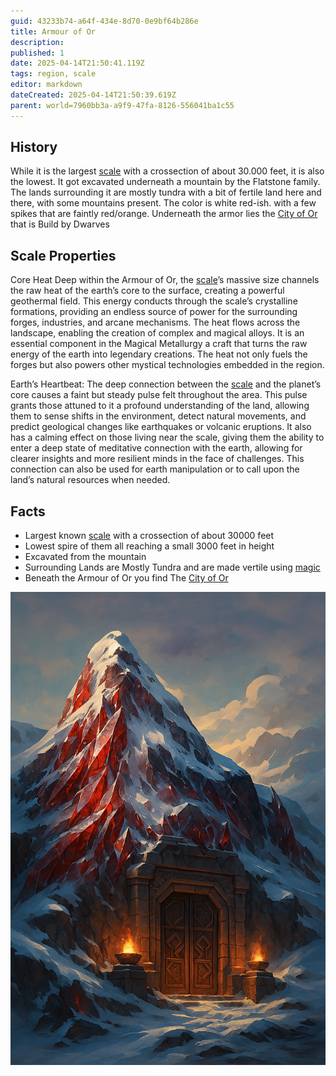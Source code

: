 ```yaml
---
guid: 43233b74-a64f-434e-8d70-0e9bf64b286e
title: Armour of Or
description: 
published: 1
date: 2025-04-14T21:50:41.119Z
tags: region, scale
editor: markdown
dateCreated: 2025-04-14T21:50:39.619Z
parent: world=7960bb3a-a9f9-47fa-8126-556041ba1c55
---
```


## History
While it is the largest [scale](/geography/landmark/scale.md) with a crossection of about 30.000 feet, it is also the lowest. It got excavated underneath a mountain by the Flatstone family. The lands surrounding it are mostly tundra with a bit of fertile land here and there, with some mountains present. The color is white red-ish. with a few spikes that are faintly red/orange. Underneath the armor lies the [City of Or](/geography/settlement/city/city-of-or.md) that is Build by Dwarves

## Scale Properties
Core Heat
Deep within the Armour of Or, the [scale](/geography/landmark/scale.md)’s massive size channels the raw heat of the earth’s core to the surface, creating a powerful geothermal field. This energy conducts through the scale’s crystalline formations, providing an endless source of power for the surrounding forges, industries, and arcane mechanisms. The heat flows across the landscape, enabling the creation of complex and magical alloys. It is an essential component in the Magical Metallurgy a craft that turns the raw energy of the earth into legendary creations. The heat not only fuels the forges but also powers other mystical technologies embedded in the region.

Earth’s Heartbeat:
The deep connection between the [scale](/geography/landmark/scale.md) and the planet’s core causes a faint but steady pulse felt throughout the area. This pulse grants those attuned to it a profound understanding of the land, allowing them to sense shifts in the environment, detect natural movements, and predict geological changes like earthquakes or volcanic eruptions. It also has a calming effect on those living near the scale, giving them the ability to enter a deep state of meditative connection with the earth, allowing for clearer insights and more resilient minds in the face of challenges. This connection can also be used for earth manipulation or to call upon the land’s natural resources when needed.

## Facts
- Largest known [scale](/geography/landmark/scale.md) with a crossection of about 30000 feet
- Lowest spire of them all reaching a small 3000 feet in height
- Excavated from the mountain
- Surrounding Lands are Mostly Tundra and are made vertile using [magic](/structure/mechanic/magic.md)
- Beneath the Armour of Or you find The [City of Or](/geography/settlement/city/city-of-or.md) 


![armour-of-or.png](/world/armour-of-or-v2.png)
